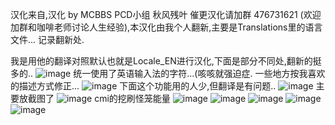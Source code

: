 汉化来自,汉化 by MCBBS PCD小组 秋风残叶 催更汉化请加群 476731621 (欢迎加群和咖啡老师讨论人生经验),本汉化由我个人翻新,主要是Translations里的语言文件...
记录翻新处.

我是用他的翻译对照默认也就是Locale_EN进行汉化,下面是部分不同处,翻新的挺多的..
![image](https://github.com/NEIKI19914/CMI-CMILib-/assets/59737752/b246d330-5861-497c-820b-f8ec3f6dcaff)
统一使用了英语输入法的字符...(咳咳就强迫症.
一些地方按我喜欢的描述方式修正...
![image](https://github.com/NEIKI19914/CMI-CMILib-/assets/59737752/9135bc16-29f4-40af-a17f-1c453b47c286)
下面这个功能用的人少,但翻译是有问题..
![image](https://github.com/NEIKI19914/CMI-CMILib-/assets/59737752/b3196fe1-f063-479c-aeda-051f090e392e)
主要放截图了
![image](https://github.com/NEIKI19914/CMI-CMILib-/assets/59737752/966a3ed4-132d-401a-9e2b-d23037062d8e)
cmi的挖刷怪笼能量
![image](https://github.com/NEIKI19914/CMI-CMILib-/assets/59737752/f43f5c0f-6ba5-47dd-9916-6233bb70e763)
![image](https://github.com/NEIKI19914/CMI-CMILib-/assets/59737752/b83e7e9f-4ddf-4dcc-84af-7cffc0639208)
![image](https://github.com/NEIKI19914/CMI-CMILib/assets/59737752/5a2f85b5-9290-4491-b0d6-73da37bc111c)
![image](https://github.com/NEIKI19914/CMI-CMILib/assets/59737752/df53a1cc-c179-4bcb-906b-ffb73f5c4f17)
![image](https://github.com/NEIKI19914/CMI-CMILib/assets/59737752/ff0ef394-9e50-4734-83b4-c1cc44180285)
